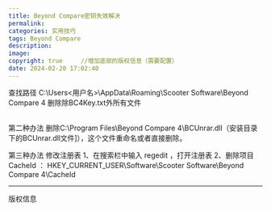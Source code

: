 ```yaml
---
title: Beyond Compare密钥失效解决
permalink: 
categories: 实用技巧
tags: Beyond Compare
description: 
image: 
copyright: true     //增加底部的版权信息（需要配置）
date: 2024-02-20 17:02:40
---
```


查找路径
C:\Users\<用户名>\AppData\Roaming\Scooter Software\Beyond Compare 4
删除除BC4Key.txt外所有文件
<article class="baidu_pl" style="box-sizing: inherit; outline: 0px; display: block; position: relative; padding-top: 16px;">
第二种办法
删除C:\Program Files\Beyond Compare 4\BCUnrar.dll（安装目录下的BCUnrar.dll文件]），这个文件重命名或者直接删除。

第三种办法
修改注册表
1、在搜索栏中输入 regedit ，打开注册表
2、删除项目CacheId ：
HKEY_CURRENT_USER\Software\Scooter Software\Beyond Compare 4\CacheId


<hr />
版权信息
